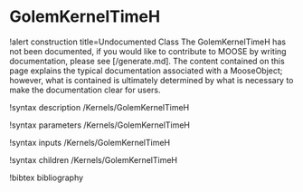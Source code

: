 <!-- MOOSE Documentation Stub: Remove this when content is added. -->

# GolemKernelTimeH

!alert construction title=Undocumented Class
The GolemKernelTimeH has not been documented, if you would like to contribute to MOOSE by
writing documentation, please see [/generate.md]. The content contained on this page explains
the typical documentation associated with a MooseObject; however, what is contained is ultimately
determined by what is necessary to make the documentation clear for users.

!syntax description /Kernels/GolemKernelTimeH

!syntax parameters /Kernels/GolemKernelTimeH

!syntax inputs /Kernels/GolemKernelTimeH

!syntax children /Kernels/GolemKernelTimeH

!bibtex bibliography
